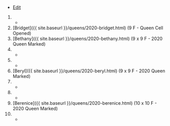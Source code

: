 * [Edit](https://github.com/joejcollins/rhapsody-angel/edit/master/_includes/apiary.md)

1. -
1. [Bridget]({{ site.baseurl }}/queens/2020-bridget.html) (9 F - Queen Cell Opened)
1. [Bethany]({{ site.baseurl }}/queens/2020-bethany.html) (9 x 9 F - 2020 Queen Marked)
1. -
1. -
1. [Beryl]({{ site.baseurl }}/queens/2020-beryl.html) (9 x 9 F - 2020 Queen Marked)
1. -
1. -
1. [Berenice]({{ site.baseurl }}/queens/2020-berenice.html) (10 x 10 F - 2020 Queen Marked)
1. -
